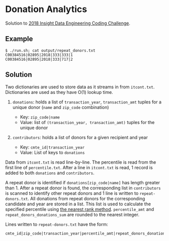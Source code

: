 # Donation Analytics

Solution to [2018 Insight Data Engineering Coding Challenge](https://github.com/InsightDataScience/donation-analytics).

## Example
~~~~
$ ./run.sh; cat output/repeat_donors.txt
C00384516|02895|2018|333|333|1
C00384516|02895|2018|333|717|2
~~~~

## Solution
Two dictionaries are used to store data as it streams in from `itcont.txt`.  Dictionaries are used as they have O(1) lookup time.

1. `donations`: holds a list of `transaction_year`, `transaction_amt` tuples for a unique donor (`name` and `zip_code` combination)
	* Key: `zip_code|name`
	* Value: list of `(transaction_year, transaction_amt)` tuples for the unique donor

2. `contributors`: holds a list of donors for a given recipient and year
	* Key: `cmte_id|transaction_year`
	* Value: List of keys to `donations`

Data from `itcont.txt` is read line-by-line.  The percentile is read from the first line of `percentile.txt`.  After a line in `itcont.txt` is read, 1 record is added to both `donations` and `contributors`.

A repeat donor is identified if `donations[zip_code|name]` has length greater than 1.  After a repeat donor is found, the corresponding list in `contributors` is scanned to identify other repeat donors and 1 line is written to `repeat-donors.txt`.  All donations from repeat donors for the corresponding candidate and year are stored in a list.  This list is used to calculate the specified percentile using [the nearest rank method](https://en.wikipedia.org/wiki/Percentile#The_nearest-rank_method).  `percentile_amt` and `repeat_donors_donations_sum` are rounded to the nearest integer.

Lines written to `repeat-donors.txt` have the form:

~~~~
cmte_id|zip_code|transaction_year|percentile_amt|repeat_donors_donations_sum|number_of_repeat_donors
~~~~
